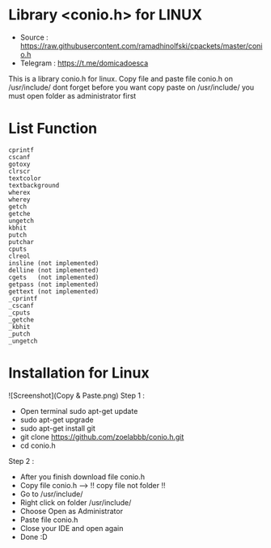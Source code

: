 # Library <conio.h> for LINUX
* Source    : https://raw.githubusercontent.com/ramadhinolfski/cpackets/master/conio.h
* Telegram  : https://t.me/domicadoesca

This is a library conio.h for linux. Copy file and paste file conio.h on /usr/include/ dont forget before you want copy paste on /usr/include/ you must open folder as administrator first

# List Function
    cprintf
    cscanf
    gotoxy          
    clrscr          
    textcolor       
    textbackground  
    wherex         
    wherey        
    getch          
    getche   
    ungetch
    kbhit          
    putch           
    putchar        
    cputs         
    clreol         
    insline (not implemented)       
    delline (not implemented)       
    cgets   (not implemented)       
    getpass (not implemented)        
    gettext (not implemented)
    _cprintf        
    _cscanf         
    _cputs          
    _getche         
    _kbhit          
    _putch          
    _ungetch

# Installation for Linux
![Screenshot](Copy & Paste.png)
Step 1 :
* Open terminal sudo apt-get update
* sudo apt-get upgrade
* sudo apt-get install git
* git clone https://github.com/zoelabbb/conio.h.git
* cd conio.h

Step 2 :
* After you finish download file conio.h
* Copy file conio.h --> !! copy file not folder !!
* Go to /usr/include/
* Right click on folder /usr/include/
* Choose Open as Administrator
* Paste file conio.h
* Close your IDE and open again
* Done :D
